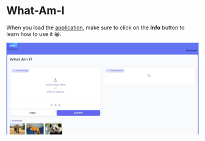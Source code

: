 # **What-Am-I**

When you load the [application](https://what-am-i.netlify.app/), make sure to click on the **Info** button to learn how to use it &#128512;.

![image file](screenshot.jpg)
